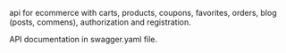 api for ecommerce with carts, products, coupons, favorites, orders, blog (posts, commens), authorization and registration.

API documentation in swagger.yaml file.
